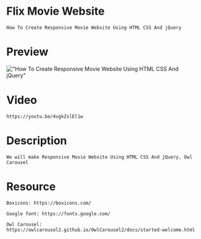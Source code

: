 # Flix Movie Website

    How To Create Responsive Movie Website Using HTML CSS And jQuery

# Preview

!["How To Create Responsive Movie Website Using HTML CSS And jQuery"](https://user-images.githubusercontent.com/67447840/115097268-514c7800-9f53-11eb-9cd0-b4a3126a0978.png "How To Create Responsive Movie Website Using HTML CSS And jQuery")

# Video

    https://youtu.be/4vgkZslEl1w

# Description

    We will make Responsive Movie Website Using HTML CSS And jQuery, Owl Carousel

# Resource

    Boxicons: https://boxicons.com/

    Google font: https://fonts.google.com/

    Owl Carousel: https://owlcarousel2.github.io/OwlCarousel2/docs/started-welcome.html
